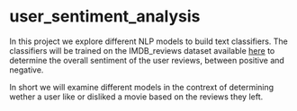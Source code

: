 # user_sentiment_analysis

In this project we explore different NLP models to build text classifiers. The classifiers will be trained on the IMDB_reviews dataset available [here](hshs) to determine the overall sentiment of the user reviews, between positive and negative.

In short we will examine different models in the contrext of determining wether a user like or disliked a movie based on the reviews they left.
